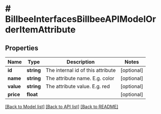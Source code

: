 # # BillbeeInterfacesBillbeeAPIModelOrderItemAttribute

## Properties

Name | Type | Description | Notes
------------ | ------------- | ------------- | -------------
**id** | **string** | The internal id of this attribute | [optional]
**name** | **string** | The attribute name. E.g. color | [optional]
**value** | **string** | The attribute value. E.g. red | [optional]
**price** | **float** |  | [optional]

[[Back to Model list]](../../README.md#models) [[Back to API list]](../../README.md#endpoints) [[Back to README]](../../README.md)
